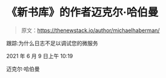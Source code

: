 # 《新书库》的作者迈克尔·哈伯曼

> 原文：<https://thenewstack.io/author/michaelhaberman/>

跟踪:为什么日志不足以调试您的微服务

2021 年 6 月 9 日上午 10:19

迈克尔·哈伯曼